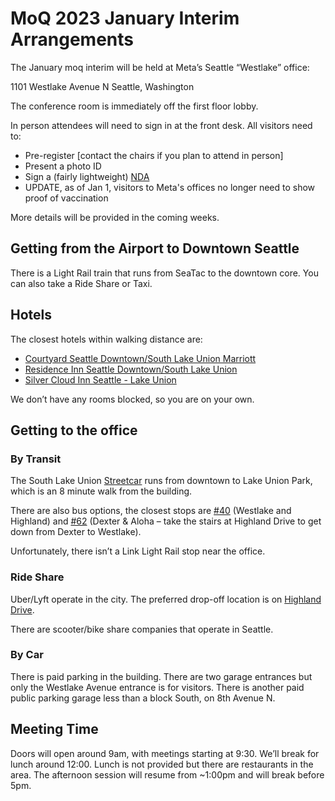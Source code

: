 # MoQ 2023 January Interim Arrangements

The January moq interim will be held at Meta’s Seattle “Westlake” office:

1101 Westlake Avenue N
Seattle, Washington

The conference room is immediately off the first floor lobby.

In person attendees will need to sign in at the front desk.  All visitors need to:

* Pre-register [contact the chairs if you plan to attend in person]
* Present a photo ID
* Sign a (fairly lightweight) [NDA](https://datatracker.ietf.org/meeting/interim-2023-moq-03/materials/slides-interim-2023-moq-03-sessa-meta-visitor-nda-for-onsite-participants-00)
* UPDATE, as of Jan 1, visitors to Meta's offices no longer need to show proof of vaccination

More details will be provided in the coming weeks.

## Getting from the Airport to Downtown Seattle

There is a Light Rail train that runs from SeaTac to the downtown core.  You can
also take a Ride Share or Taxi.

## Hotels

The closest hotels within walking distance are:

 * [Courtyard Seattle Downtown/South Lake Union Marriott](https://www.marriott.com/hotels/travel/seacd-courtyard-seattle-downtown-lake-union/?scid=45f93f1b-bd77-45c9-8dab-83b6a417f6fe)
 * [Residence Inn Seattle Downtown/South Lake Union](https://www.marriott.com/hotels/travel/sealu-residence-inn-seattle-downtown-lake-union/?scid=45f93f1b-bd77-45c9-8dab-83b6a417f6fe)
 * [Silver Cloud Inn Seattle - Lake Union](https://www.silvercloud.com/seattlelakeunion/?msclkid=c47e1082acb31a8f77d54ec6c5f7bca0)

We don’t have any rooms blocked, so you are on your own.

## Getting to the office

### By Transit

The South Lake Union
[Streetcar](https://www.seattle.gov/transportation/getting-around/transit/streetcar/south-lake-union-line)
runs from downtown to Lake Union Park, which is an 8 minute walk from the
building.

There are also bus options, the closest stops are
[#40](https://kingcounty.gov/depts/transportation/metro/schedules-maps/hastop/040.aspx)
(Westlake and Highland) and
[#62](https://kingcounty.gov/depts/transportation/metro/schedules-maps/hastop/062.aspx)
(Dexter & Aloha – take the stairs at Highland Drive to get down from Dexter to
Westlake).

Unfortunately, there isn’t a Link Light Rail stop near the office.

### Ride Share

Uber/Lyft operate in the city.  The preferred drop-off location is on [Highland
Drive](https://www.google.com/maps/place/47%25C2%25B037'47.1%2522N+122%25C2%25B020'28.7%2522W/@47.6297476,-122.3418443,19.02z/data=!4m6!3m5!1s0x0:0x0!7e2!8m2!3d47.6297371!4d-122.3413065).

There are scooter/bike share companies that operate in Seattle.

### By Car

There is paid parking in the building.  There are two garage entrances but only
the Westlake Avenue entrance is for visitors.  There is another paid public
parking garage less than a block South, on 8th Avenue N.

## Meeting Time

Doors will open around 9am, with meetings starting at 9:30.  We’ll break for
lunch around 12:00.  Lunch is not provided but there are restaurants in the
area.  The afternoon session will resume from ~1:00pm and will break before 5pm.
